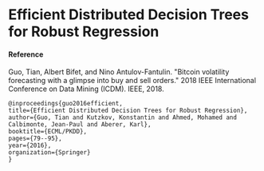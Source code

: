 # Efficient Distributed Decision Trees for Robust Regression



#### Reference

Guo, Tian, Albert Bifet, and Nino Antulov-Fantulin. "Bitcoin volatility forecasting with a glimpse into buy and sell orders." 2018 IEEE International Conference on Data Mining (ICDM). IEEE, 2018.

    @inproceedings{guo2016efficient,
    title={Efficient Distributed Decision Trees for Robust Regression},
    author={Guo, Tian and Kutzkov, Konstantin and Ahmed, Mohamed and Calbimonte, Jean-Paul and Aberer, Karl},
    booktitle={ECML/PKDD},
    pages={79--95},
    year={2016},
    organization={Springer}
    }

